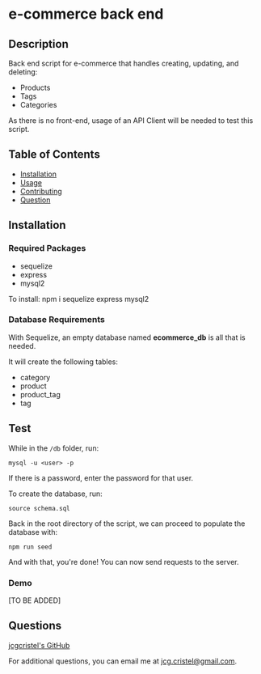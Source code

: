 # e-commerce back end

## Description
Back end script for e-commerce that handles creating, updating, and deleting:
- Products
- Tags
- Categories

As there is no front-end, usage of an API Client will be needed to test this script.

## Table of Contents
- [Installation](#installation)
- [Usage](#usage)
- [Contributing](#contributing)
- [Question](#questions)

## Installation

### Required Packages
- sequelize
- express
- mysql2

To install:
    npm i sequelize express mysql2

### Database Requirements
With Sequelize, an empty database named **ecommerce_db** is all that is needed.

It will create the following tables:
- category
- product
- product_tag
- tag

## Test
While in the ```/db``` folder, run:

    mysql -u <user> -p

If there is a password, enter the password for that user.

To create the database, run:

    source schema.sql

Back in the root directory of the script, we can proceed to populate the database with:

    npm run seed

And with that, you're done! You can now send requests to the server.

### Demo
[TO BE ADDED]

## Questions
[jcgcristel's GitHub](https://github.com/jcgcristel)

For additional questions, you can email me at [jcg.cristel@gmail.com](mailto:jcg.cristel@gmail.com.).
